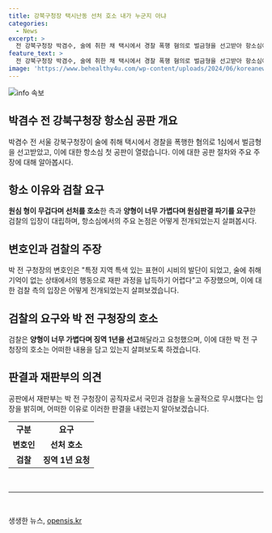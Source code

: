 ```yaml
---
title: 강북구청장 택시난동 선처 호소 내가 누군지 아냐
categories:
  - News
excerpt: >
  전 강북구청장 박겸수, 술에 취한 채 택시에서 경찰 폭행 혐의로 벌금형을 선고받아 항소심에 나섰다. 검찰은 더 높은 형량을 요구하며, 변호인은 술에 취해 행동한 것을 인정하지 않았다. 박 전 구청장은 과거 공직 생활과 자책의 고통을 호소했으나, 검찰은 경찰과 국민을 무시했다고 비판했다. 20여 년간의 공직 경험이 있던 박 전 구청장은 8월 14일 항소심 선고를 기다린다.
feature_text: >
  전 강북구청장 박겸수, 술에 취한 채 택시에서 경찰 폭행 혐의로 벌금형을 선고받아 항소심에 나섰다. 검찰은 더 높은 형량을 요구하며, 변호인은 술에 취해 행동한 것을 인정하지 않았다. 박 전 구청장은 과거 공직 생활과 자책의 고통을 호소했으나, 검찰은 경찰과 국민을 무시했다고 비판했다. 20여 년간의 공직 경험이 있던 박 전 구청장은 8월 14일 항소심 선고를 기다린다.
image: 'https://www.behealthy4u.com/wp-content/uploads/2024/06/koreanews.jpg'
---
```


<p><img src="https://www.behealthy4u.com/wp-content/uploads/2024/06/koreanews.jpg" alt="info 속보" /></p>

<h2 data-ke-size="size26">박겸수 전 강북구청장 항소심 공판 개요</h2>

<p data-ke-size="size16">박겸수 전 서울 강북구청장이 술에 취해 택시에서 경찰을 폭행한 혐의로 1심에서 벌금형을 선고받았고, 이에 대한 항소심 첫 공판이 열렸습니다. 이에 대한 공판 절차와 주요 주장에 대해 알아봅시다.</p>

<h2 data-ke-size="size24">항소 이유와 검찰 요구</h2>

<p data-ke-size="size16"><b>원심 형이 무겁다며 선처를 호소</b>한 측과 <b>양형이 너무 가볍다며 원심판결 파기를 요구</b>한 검찰의 입장이 대립하며, 항소심에서의 주요 논점은 어떻게 전개되었는지 살펴봅시다.</p>

<h2 data-ke-size="size24">변호인과 검찰의 주장</h2>

<p data-ke-size="size16">박 전 구청장의 변호인은 "특정 지역 특색 있는 표현이 시비의 발단이 되었고, 술에 취해 기억이 없는 상태에서의 행동으로 재판 과정을 납득하기 어렵다"고 주장했으며, 이에 대한 검찰 측의 입장은 어떻게 전개되었는지 살펴보겠습니다.</p>

<h2 data-ke-size="size24">검찰의 요구와 박 전 구청장의 호소</h2>

<p data-ke-size="size16">검찰은 <b>양형이 너무 가볍다며 징역 1년을 선고</b>해달라고 요청했으며, 이에 대한 박 전 구청장의 호소는 어떠한 내용을 담고 있는지 살펴보도록 하겠습니다.</p>

<h2 data-ke-size="size24">판결과 재판부의 의견</h2>

<p data-ke-size="size16">공판에서 재판부는 박 전 구청장이 공직자로서 국민과 검찰을 노골적으로 무시했다는 입장을 밝히며, 어떠한 이유로 이러한 판결을 내렸는지 알아보겠습니다.</p>

<table>
<tbody>
<tr>
<td style="text-align: center; height: 17px;"><b>구분</b></td>
<td style="text-align: center; height: 17px;"><b>요구</b></td>
</tr>
<tr>
<td style="text-align: center; height: 17px;"><b>변호인</b></td>
<td style="text-align: center; height: 17px;"><b>선처 호소</b></td>
</tr>
<tr>
<td style="text-align: center; height: 17px;"><b>검찰</b></td>
<td style="text-align: center; height: 17px;"><b>징역 1년 요청</b></td>
</tr>
</tbody>
</table>

<p data-ke-size="size16">&nbsp;</p>

<hr>

<p data-ke-size="size16">&nbsp;</p>
생생한 뉴스, <a href="https://opensis.kr" rel="dofollow">opensis.kr</a>


